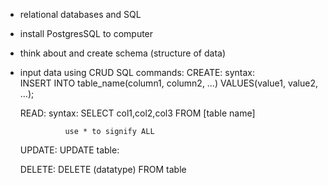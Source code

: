 - relational databases and SQL
- install PostgresSQL to computer
- think about and create schema (structure of data)
- input data using CRUD SQL commands: 
    CREATE:
        syntax:  
        INSERT INTO table_name(column1, column2, …) VALUES(value1, value2, …);

    READ: 
        syntax: 
        SELECT col1,col2,col3 FROM [table name]

                use * to signify ALL

    
    UPDATE: 
        UPDATE table: 

    DELETE: 
        DELETE (datatype) FROM table